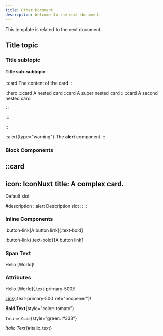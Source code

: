 ```yaml
---
title: Other Document
description: Welcome to the next document.
---
```


This template is related to the next document.
## Title topic

### Title subtopic

#### Title sub-subtopic




::card
The content of the card
::

::hero
  :::card
    A nested card
    ::card
      A super nested card
    ::
    ::card
      A second nested card
      
    ::
  :::

::

::alert{type="warning"}
The **alert** component.
::

### Block Components
::card
---
icon: IconNuxt
title: A complex card.
---

Default slot

#description
  ::alert
    Description slot
  ::
::

### Inline Components
:button-link[A button link]{.text-bold}
<!-- or -->
:button-link{.text-bold}[A button link]

### Span Text
Hello [World]!

### Attributes
Hello [World]{.text-primary-500}!

[Link](#link){.text-primary-500 ref="noopener"}!

**Bold Text**{style="color: tomato"}

`Inline Code`{style="green: #333"}

_Italic Text_{#italic_text}
